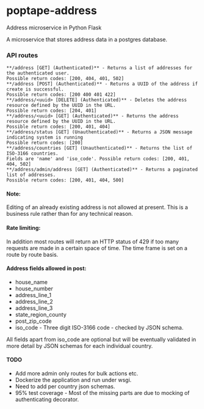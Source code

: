 # poptape-address
Address microservice in Python Flask

A microservice that stores address data in a postgres database.

### API routes

```
**/address [GET] (Authenticated)** - Returns a list of addresses for the authenticated user. 
Possible return codes: [200, 404, 401, 502]
**/address [POST] (Authenticated)** - Returns a UUID of the address if create is successful. 
Possible return codes: [200 400 401 422]
**/address/<uuid> [DELETE] (Authenticated)** - Deletes the address resource defined by the UUID in the URL. 
Possible return codes: [204, 401]
**/address/<uuid> [GET] (Authenticated)** - Returns the address resource defined by the UUID in the URL. 
Possible return codes: [200, 401, 404]
**/address/status [GET] (Unauthenticated)** - Returns a JSON message indicating system is running 
Possible return codes: [200]
**/address/countries [GET] (Unauthenticated)** - Returns the list of ISO-3166 countries. 
Fields are 'name' and 'iso_code'. Possible return codes: [200, 401, 404, 502]
**/address/admin/address [GET] (Authenticated)** - Returns a paginated list of addresses. 
Possible return codes: [200, 401, 404, 500] 
```

#### Note:
Editing of an already existing address is not allowed at present. This is a business rule rather than for any technical reason.

#### Rate limiting:
In addition most routes will return an HTTP status of 429 if too many requests are made in a certain space of time. The time frame is set on a route by route basis.

#### Address fields allowed in post:
* house\_name
* house\_number
* address\_line\_1
* address\_line\_2
* address\_line\_3
* state\_region\_county
* post\_zip\_code
* iso\_code - Three digit ISO-3166 code - checked by JSON schema.

All fields apart from iso\_code are optional but will be eventually validated in more detail by JSON schemas for each individual country. 

#### TODO
* Add more admin only routes for bulk actions etc.
* Dockerize the application and run under wsgi.
* Need to add per country json schemas.
* 95% test coverage - Most of the missing parts are due to mocking of authenticating decorator.

